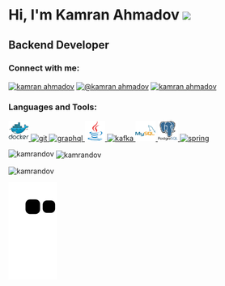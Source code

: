 Hi, I'm Kamran Ahmadov ![](https://user-images.githubusercontent.com/18350557/176309783-0785949b-9127-417c-8b55-ab5a4333674e.gif)
======================================================================================================================================

Backend Developer
-----------------

<h3 align="left">Connect with me:</h3>
<p align="left">
<a href="https://linkedin.com/in/kamran-ahmadov" target="blank"><img align="center" src="https://raw.githubusercontent.com/rahuldkjain/github-profile-readme-generator/master/src/images/icons/Social/linked-in-alt.svg" alt="kamran ahmadov" height="30" width="40" /></a>
<a href="https://medium.com/@axmedovkamran19" target="blank"><img align="center" src="https://raw.githubusercontent.com/rahuldkjain/github-profile-readme-generator/master/src/images/icons/Social/medium.svg" alt="@kamran ahmadov" height="30" width="40" /></a>
<a href="https://www.hackerrank.com/_Kamran_" target="blank"><img align="center" src="https://raw.githubusercontent.com/rahuldkjain/github-profile-readme-generator/master/src/images/icons/Social/hackerrank.svg" alt="kamran ahmadov" height="30" width="40" /></a>
</p>

<h3 align="left">Languages and Tools:</h3>
<p align="left"> <a href="https://www.docker.com/" target="_blank" rel="noreferrer"> <img src="https://raw.githubusercontent.com/devicons/devicon/master/icons/docker/docker-original-wordmark.svg" alt="docker" width="40" height="40"/> </a> <a href="https://git-scm.com/" target="_blank" rel="noreferrer"> <img src="https://www.vectorlogo.zone/logos/git-scm/git-scm-icon.svg" alt="git" width="40" height="40"/> </a> <a href="https://graphql.org" target="_blank" rel="noreferrer"> <img src="https://www.vectorlogo.zone/logos/graphql/graphql-icon.svg" alt="graphql" width="40" height="40"/> </a> <a href="https://www.java.com" target="_blank" rel="noreferrer"> <img src="https://raw.githubusercontent.com/devicons/devicon/master/icons/java/java-original.svg" alt="java" width="40" height="40"/> </a> <a href="https://kafka.apache.org/" target="_blank" rel="noreferrer"> <img src="https://www.vectorlogo.zone/logos/apache_kafka/apache_kafka-icon.svg" alt="kafka" width="40" height="40"/> </a> <a href="https://www.mysql.com/" target="_blank" rel="noreferrer"> <img src="https://raw.githubusercontent.com/devicons/devicon/master/icons/mysql/mysql-original-wordmark.svg" alt="mysql" width="40" height="40"/> </a> <a href="https://www.postgresql.org" target="_blank" rel="noreferrer"> <img src="https://raw.githubusercontent.com/devicons/devicon/master/icons/postgresql/postgresql-original-wordmark.svg" alt="postgresql" width="40" height="40"/> </a> <a href="https://spring.io/" target="_blank" rel="noreferrer"> <img src="https://www.vectorlogo.zone/logos/springio/springio-icon.svg" alt="spring" width="40" height="40"/> </a> </p>

<p><img align="left" src="https://github-readme-stats.vercel.app/api/top-langs?username=kamrandov&show_icons=true&locale=en&layout=compact" alt="kamrandov" /></p>

<p>&nbsp;<img align="center" src="https://github-readme-stats.vercel.app/api?username=kamrandov&show_icons=true&locale=en" alt="kamrandov" /></p>

<p><img align="center" src="https://github-readme-streak-stats.herokuapp.com/?user=kamrandov&" alt="kamrandov" /></p>

<picture>
  <source media="(prefers-color-scheme: dark)" srcset="https://raw.githubusercontent.com/kamrandov/kamrandov/output/github-contribution-grid-snake-dark.svg">
  <source media="(prefers-color-scheme: light)" srcset="https://raw.githubusercontent.com/kamrandov/kamrandov/output/github-contribution-grid-snake.svg">
  <img alt="github contribution grid snake animation" src="https://raw.githubusercontent.com/kamrandov/kamrandov/output/github-contribution-grid-snake.svg">
</picture>
